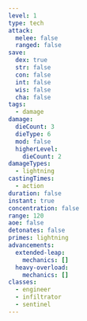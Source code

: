 ```yaml
---
level: 1
type: tech
attack:
  melee: false
  ranged: false
save:
  dex: true
  str: false
  con: false
  int: false
  wis: false
  cha: false
tags:
  - damage
damage:
  dieCount: 3
  dieType: 6
  mod: false
  higherLevel:
    dieCount: 2
damageTypes:
  - lightning
castingTimes:
  - action
duration: false
instant: true
concentration: false
range: 120
aoe: false
detonates: false
primes: lightning
advancements:
  extended-leap:
    mechanics: []
  heavy-overload:
    mechanics: []
classes:
  - engineer
  - infiltrator
  - sentinel
---
```

